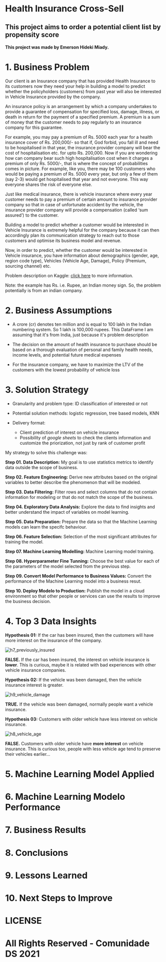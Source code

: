 # Health Insurance Cross-Sell

## This project aims to order a potential client list by propensity score

#### This project was made by Emerson Hideki Miady.

# 1. Business Problem

Our client is an Insurance company that has provided Health Insurance to its customers now they need your help in building a model to predict whether the policyholders (customers) from past year will also be interested in Vehicle Insurance provided by the company.

An insurance policy is an arrangement by which a company undertakes to provide a guarantee of compensation for specified loss, damage, illness, or death in return for the payment of a specified premium. A premium is a sum of money that the customer needs to pay regularly to an insurance company for this guarantee.

For example, you may pay a premium of Rs. 5000 each year for a health insurance cover of Rs. 200,000/- so that if, God forbid, you fall ill and need to be hospitalised in that year, the insurance provider company will bear the cost of hospitalisation etc. for upto Rs. 200,000. Now if you are wondering how can company bear such high hospitalisation cost when it charges a premium of only Rs. 5000/-, that is where the concept of probabilities comes in picture. For example, like you, there may be 100 customers who would be paying a premium of Rs. 5000 every year, but only a few of them (say 2-3) would get hospitalised that year and not everyone. This way everyone shares the risk of everyone else.

Just like medical insurance, there is vehicle insurance where every year customer needs to pay a premium of certain amount to insurance provider company so that in case of unfortunate accident by the vehicle, the insurance provider company will provide a compensation (called ‘sum assured’) to the customer.

Building a model to predict whether a customer would be interested in Vehicle Insurance is extremely helpful for the company because it can then accordingly plan its communication strategy to reach out to those customers and optimise its business model and revenue. 

Now, in order to predict, whether the customer would be interested in Vehicle insurance, you have information about demographics (gender, age, region code type), Vehicles (Vehicle Age, Damage), Policy (Premium, sourcing channel) etc.

Problem description on Kaggle: [click here](https://www.kaggle.com/datasets/anmolkumar/health-insurance-cross-sell-prediction/data) to more information.

Note: the example has Rs. i.e. Rupee, an Indian money sign. So, the problem potentially is from an indian company.

# 2. Business Assumptions

- A crore (cr) denotes ten million and is equal to 100 lakh in the Indian numbering system. So 1 lakh is 100,000 rupees. This DataFrame I am assuming that it's from India, just because it's problem description

- The decision on the amount of health insurance to purchase should be based on a thorough evaluation of personal and family health needs, income levels, and potential future medical expenses

- For the insurance company, we have to maximize the LTV of the customers with the lowest probability of vehicle loss

# 3. Solution Strategy

- Granularity and problem type: ID classification of interested or not

- Potential solution methods: logistic regression, tree based models, KNN

- Delivery format:
    - Client prediction of interest on vehicle insurance
    - Possibility of *google sheets* to check the clients information and customize the priorization, not just by rank of customer profit

My strategy to solve this challenge was:

**Step 01. Data Description:** My goal is to use statistics metrics to identify data outside the scope of business.

**Step 02. Feature Engineering:** Derive new attributes based on the original variables to better describe the phenomenon that will be modeled.

**Step 03. Data Filtering:** Filter rows and select columns that do not contain information for modeling or that do not match the scope of the business.

**Step 04. Exploratory Data Analysis:** Explore the data to find insights and better understand the impact of variables on model learning.

**Step 05. Data Preparation:** Prepare the data so that the Machine Learning models can learn the specifc behaviour.

**Step 06. Feature Selection:** Selection of the most significant attributes for training the model.

**Step 07. Machine Learning Modelling:** Machine Learning model training.

**Step 08. Hyperparameter Fine Tunning:** Choose the best value for each of the parameters
 of the model selected from the previous step.

**Step 09. Convert Model Performance to Business Values:** Convert the performance of the Machine Learning model into a business resut. 

**Step 10. Deploy Modelo to Production:** Publish the model in a cloud environment so that other people or services can use the results to improve the business decision.

# 4. Top 3 Data Insights

**Hypothesis 01:** If the car has been insured, then the customers will have more interest on the insurance of the company.

![h7_previously_insured](reports/figures/h7_previously_insured.png)

**FALSE.** If the car has been insured, the interest on vehicle insurance is **lower**. This is curious, maybe it is related with bad experiences with other vehicle insurance companies.

**Hypothesis 02:** If the vehicle was been damaged, then the vehicle insurance interest is greater.

![h9_vehicle_damage](reports/figures/h9_vehicle_damage.png)

**TRUE.** If the vehicle was been damaged, normally people want a vehicle insurance.

**Hypothesis 03:** Customers with older vehicle have less interest on vehicle insurance.

![h8_vehicle_age](reports/figures/h8_vehicle_age.png)

**FALSE.** Customers with older vehicle have **more interest** on vehicle insurance. This is curious too, people with less vehicle age tend to preserve their vehicles earlier...

# 5. Machine Learning Model Applied

# 6. Machine Learning Modelo Performance

# 7. Business Results

# 8. Conclusions

# 9. Lessons Learned

# 10. Next Steps to Improve

# LICENSE

# All Rights Reserved - Comunidade DS 2021
